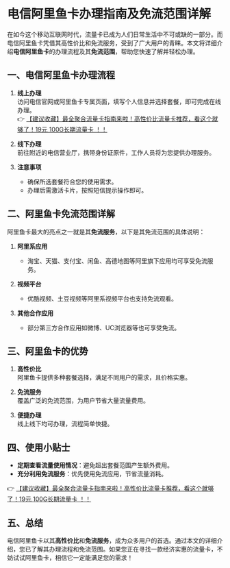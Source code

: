 # 电信阿里鱼卡办理指南及免流范围详解

在如今这个移动互联网时代，流量卡已成为人们日常生活中不可或缺的一部分。而电信阿里鱼卡凭借其高性价比和免流服务，受到了广大用户的青睐。本文将详细介绍**电信阿里鱼卡**的办理流程及其**免流范围**，帮助您快速了解并轻松办理。

## 一、电信阿里鱼卡办理流程

1. **线上办理**  
   访问电信官网或阿里鱼卡专属页面，填写个人信息并选择套餐，即可完成在线办理。  
   👉 [【建议收藏】最全聚合流量卡指南来啦！高性价比流量卡推荐，看这个就够了！19元 100G长期流量卡 ！！](https://bit.ly/Liuliangka)

2. **线下办理**  
   前往附近的电信营业厅，携带身份证原件，工作人员将为您提供办理服务。

3. **注意事项**  
   - 确保所选套餐符合您的使用需求。  
   - 办理后需激活卡片，按照短信提示操作即可。

## 二、阿里鱼卡免流范围详解

阿里鱼卡最大的亮点之一就是其**免流服务**，以下是其免流范围的具体说明：

1. **阿里系应用**  
   - 淘宝、天猫、支付宝、闲鱼、高德地图等阿里旗下应用均可享受免流服务。

2. **视频平台**  
   - 优酷视频、土豆视频等阿里系视频平台也支持免流观看。

3. **其他合作应用**  
   - 部分第三方合作应用如微博、UC浏览器等也可享受免流。

## 三、阿里鱼卡的优势

1. **高性价比**  
   阿里鱼卡提供多种套餐选择，满足不同用户的需求，且价格实惠。

2. **免流服务**  
   覆盖广泛的免流范围，为用户节省大量流量费用。

3. **便捷办理**  
   线上线下均可办理，流程简单快捷。

## 四、使用小贴士

- **定期查看流量使用情况**：避免超出套餐范围产生额外费用。  
- **充分利用免流服务**：优先使用免流应用，节省流量消耗。  

👉 [【建议收藏】最全聚合流量卡指南来啦！高性价比流量卡推荐，看这个就够了！19元 100G长期流量卡 ！！](https://bit.ly/Liuliangka)

## 五、总结

电信阿里鱼卡以其**高性价比**和**免流服务**，成为众多用户的首选。通过本文的详细介绍，您已了解其办理流程和免流范围。如果您正在寻找一款经济实惠的流量卡，不妨试试阿里鱼卡，相信它一定能满足您的需求！